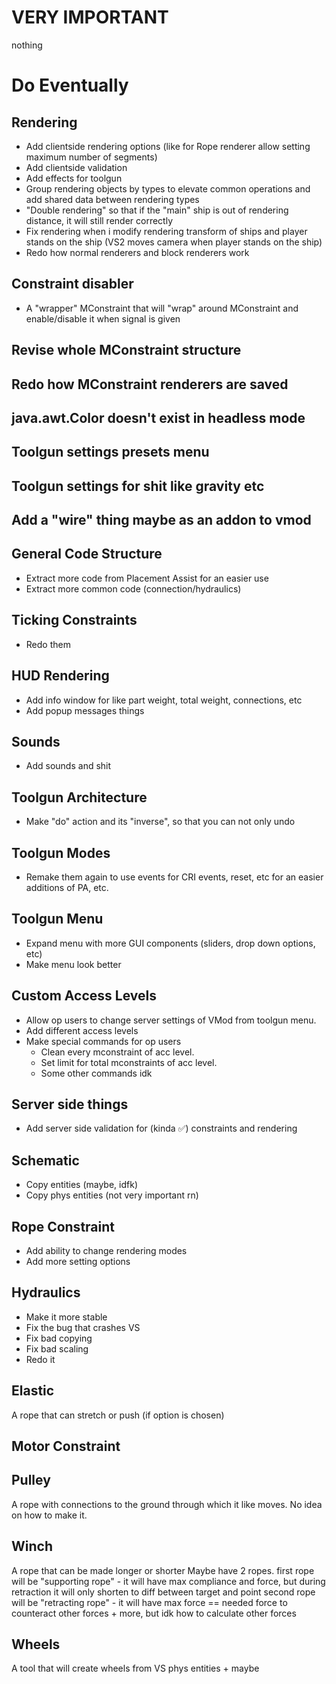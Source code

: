 # VERY IMPORTANT

nothing

# Do Eventually

## Rendering
* Add clientside rendering options (like for Rope renderer allow setting maximum number of segments)
* Add clientside validation 
* Add effects for toolgun
* Group rendering objects by types to elevate common operations and add shared data between rendering types
* "Double rendering" so that if the "main" ship is out of rendering distance, it will still render correctly
* Fix rendering when i modify rendering transform of ships and player stands on the ship (VS2 moves camera when player stands on the ship) 
* Redo how normal renderers and block renderers work

## Constraint disabler
* A "wrapper" MConstraint that will "wrap" around MConstraint and enable/disable it when signal is given

## Revise whole MConstraint structure
## Redo how MConstraint renderers are saved

## java.awt.Color doesn't exist in headless mode

## Toolgun settings presets menu

## Toolgun settings for shit like gravity etc

## Add a "wire" thing maybe as an addon to vmod

## General Code Structure
* Extract more code from Placement Assist for an easier use
* Extract more common code (connection/hydraulics)

## Ticking Constraints
* Redo them

## HUD Rendering
* Add info window for like part weight, total weight, connections, etc
* Add popup messages things

## Sounds
* Add sounds and shit

## Toolgun Architecture 
* Make "do" action and its "inverse", so that you can not only undo 

## Toolgun Modes
* Remake them again to use events for CRI events, reset, etc for an easier additions of PA, etc.

## Toolgun Menu
* Expand menu with more GUI components (sliders, drop down options, etc)
* Make menu look better

## Custom Access Levels
* Allow op users to change server settings of VMod from toolgun menu.
* Add different access levels
* Make special commands for op users
    * Clean every mconstraint of acc level.
    * Set limit for total mconstraints of acc level.
    * Some other commands idk

## Server side things
* Add server side validation for (kinda ✅) constraints and rendering

## Schematic
* Copy entities (maybe, idfk)
* Copy phys entities (not very important rn)

## Rope Constraint
* Add ability to change rendering modes
* Add more setting options

## Hydraulics
* Make it more stable
* Fix the bug that crashes VS
* Fix bad copying
* Fix bad scaling
* Redo it

## Elastic
A rope that can stretch or push (if option is chosen)

## Motor Constraint

## Pulley
A rope with connections to the ground through which it like moves. No idea on how to make it.

## Winch
A rope that can be made longer or shorter
Maybe have 2 ropes.
first rope will be "supporting rope" - it will have max compliance and force, but during retraction it will only shorten to diff between target and point
second rope will be "retracting rope" - it will have max force == needed force to counteract other forces + more, but idk how to calculate other forces

## Wheels
A tool that will create wheels from VS phys entities + maybe 